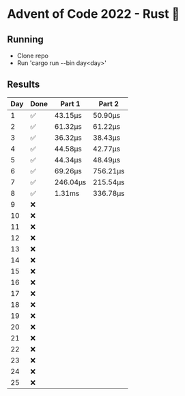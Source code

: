 # Advent of Code 2022 - Rust 🦀 

## Running
- Clone repo
- Run 'cargo run --bin day\<day\>'

## Results
|Day|Done|Part 1|Part 2|
|---|---|---|---|
|1|✅|43.15µs|50.90µs|
|2|✅|61.32µs|61.22µs|
|3|✅|36.32µs|38.43µs|
|4|✅|44.58µs|42.77µs|
|5|✅|44.34µs|48.49µs|
|6|✅|69.26µs|756.21µs|
|7|✅|246.04µs|215.54µs|
|8|✅|1.31ms|336.78µs|
|9|❌|||
|10|❌|||
|11|❌|||
|12|❌|||
|13|❌|||
|14|❌|||
|15|❌|||
|16|❌|||
|17|❌|||
|18|❌|||
|19|❌|||
|20|❌|||
|21|❌|||
|22|❌|||
|23|❌|||
|24|❌|||
|25|❌|||
